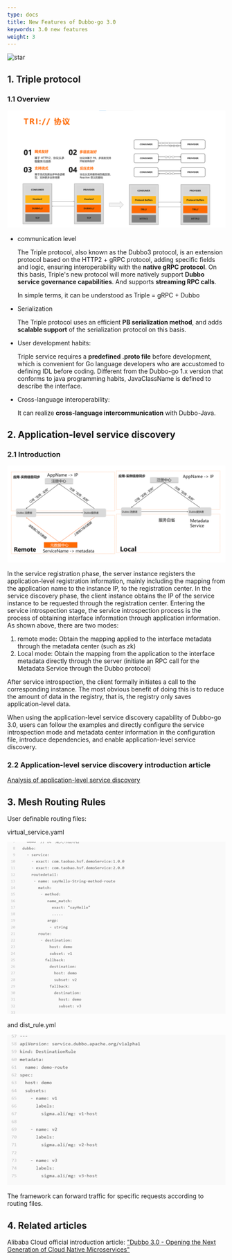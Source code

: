 ```yaml
---
type: docs
title: New Features of Dubbo-go 3.0
keywords: 3.0 new features
weight: 3
---
```


![star](https://shields.io/github/stars/apache/dubbo-go?style=dark)

## 1. Triple protocol

### 1.1 Overview

![img](/imgs/docs3-v2/golang-sdk/concept/more/3.0_feature/tri.png)

- communication level

  The Triple protocol, also known as the Dubbo3 protocol, is an extension protocol based on the HTTP2 + gRPC protocol, adding specific fields and logic, ensuring interoperability with the **native gRPC protocol**. On this basis, Triple's new protocol will more natively support **Dubbo service governance capabilities**. And supports **streaming RPC calls**.

  In simple terms, it can be understood as Triple = gRPC + Dubbo

- Serialization

  The Triple protocol uses an efficient **PB serialization method**, and adds **scalable support** of the serialization protocol on this basis.

- User development habits:

  Triple service requires a **predefined .proto file** before development, which is convenient for Go language developers who are accustomed to defining IDL before coding. Different from the Dubbo-go 1.x version that conforms to java programming habits, JavaClassName is defined to describe the interface.

- Cross-language interoperability:

  It can realize **cross-language intercommunication** with Dubbo-Java.


## 2. Application-level service discovery

### 2.1 Introduction

![img](/imgs/docs3-v2/golang-sdk/concept/more/3.0_feature/disc.png)

In the service registration phase, the server instance registers the application-level registration information, mainly including the mapping from the application name to the instance IP, to the registration center. In the service discovery phase, the client instance obtains the IP of the service instance to be requested through the registration center. Entering the service introspection stage, the service introspection process is the process of obtaining interface information through application information. As shown above, there are two modes:

1. remote mode: Obtain the mapping applied to the interface metadata through the metadata center (such as zk)
2. Local mode: Obtain the mapping from the application to the interface metadata directly through the server (initiate an RPC call for the Metadata Service through the Dubbo protocol)

After service introspection, the client formally initiates a call to the corresponding instance. The most obvious benefit of doing this is to reduce the amount of data in the registry, that is, the registry only saves application-level data.

When using the application-level service discovery capability of Dubbo-go 3.0, users can follow the examples and directly configure the service introspection mode and metadata center information in the configuration file, introduce dependencies, and enable application-level service discovery.

### 2.2 Application-level service discovery introduction article

[Analysis of application-level service discovery](https://baijiahao.baidu.com/s?id=1669266413887039723&wfr=spider&for=pc)

## 3. Mesh Routing Rules

User definable routing files:

virtual_service.yaml

![img](/imgs/docs3-v2/golang-sdk/concept/more/3.0_feature/virtual_service.png)

and dist_rule.yml

![img](/imgs/docs3-v2/golang-sdk/concept/more/3.0_feature/dest_rule.png)

The framework can forward traffic for specific requests according to routing files.

## 4. Related articles

Alibaba Cloud official introduction article: ["Dubbo 3.0 - Opening the Next Generation of Cloud Native Microservices"](https://developer.aliyun.com/article/770964?utm_content=g_1000175535)
